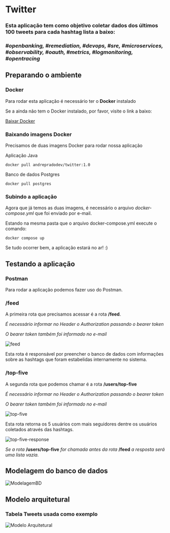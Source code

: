 # Twitter

### Esta aplicação tem como objetivo coletar dados dos últimos 100 tweets para cada hashtag lista a baixo:
### *#openbanking, #remediation, #devops, #sre, #microservices, #observability, #oauth, #metrics, #logmonitoring, #opentracing*

## Preparando o ambiente
### Docker
Para rodar esta aplicação é necessário ter o **Docker** instalado

Se a ainda não tem o Docker instalado, por favor, visite o link a baixo:

[Baixar Docker](https://docs.docker.com/get-docker/)

### Baixando imagens Docker
Precisamos de duas imagens Docker para rodar nossa aplicação

Aplicação Java
```
docker pull andrepradodev/twitter:1.0
```

Banco de dados Postgres
```
docker pull postgres
```

### Subindo a aplicação

Agora que já temos as duas imagens, é necessário o arquivo *docker-compose.yml* que foi enviado por e-mail.

Estando na mesma pasta que o arquivo docker-compose.yml execute o comando:

```
docker compose up
```

Se tudo ocorrer bem, a aplicação estará no ar! :)

## Testando a aplicação

### Postman

Para rodar a aplicação podemos fazer uso do Postman.

### /feed

A primeira rota que precisamos acessar é a rota **/feed**.

*É necessário informar no Header o Authorization passando o bearer token*

*O bearer token também foi informado no e-mail*

![feed](https://user-images.githubusercontent.com/49701005/159703051-c6a23f14-27a6-4e6e-8b2a-b5fe04d1f3b8.PNG)

Esta rota é responsável por preencher o banco de dados com informações sobre as hashtags que foram estabelidas internamente no sistema.

### /top-five

A segunda rota que podemos chamar é a rota **/users/top-five**

*É necessário informar no Header o Authorization passando o bearer token*

*O bearer token também foi informado no e-mail*

![top-five](https://user-images.githubusercontent.com/49701005/159705337-42fe5aa8-5159-4d54-bc9d-6760cc95822b.PNG)

Esta rota retorna os 5 usuários com mais seguidores dentre os usuários coletados através das hashtags.

![top-five-response](https://user-images.githubusercontent.com/49701005/159816195-c22e8315-b04d-4ac0-a491-c0034bf48995.PNG)

*Se a rota* **/users/top-five** *for chamada antes da rota* **/feed** *a resposta será uma lista vazia.*

## Modelagem do banco de dados

![ModelagemBD](https://user-images.githubusercontent.com/49701005/159817896-6ffcd48e-d743-4be8-bc49-a44d0f7028fc.png)

## Modelo arquitetural
### Tabela Tweets usada como exemplo

![Modelo Arquitetural](https://user-images.githubusercontent.com/49701005/159818892-e7bafbbc-3e8b-4fba-bcd4-e52af4cb7782.png)


